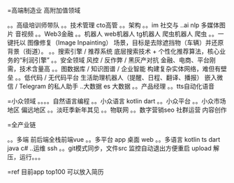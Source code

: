 

=高端制造业  高附加值领域  

。。高级培训师带队
。。技术管理 cto高管
。。架构
。。im   社交与
..ai nlp 多媒体图片 音视频
。。Web3金融
。。机器人 web机器人  tg机器人  爬虫机器人 爬虫
。。一键托以
图像修复（Image Inpainting） 场景，目标是去除遮挡物（车辆）并还原背景（街道）。
。。搜索引擎 / 推荐系统	底层搜索技术 + 个性化推荐算法，核心业务的“利润引擎”
。。安全领域  风控 / 反作弊 / 黑灰产对抗	金融、电商、平台刚需，技术含量高
。。图数据库 / 知识图谱 / 企业智能	构建复杂实体网络，难但有壁垒
。。低代码 / 无代码平台
生活助理机器人（提醒、日程、翻译、播报）	嵌入微信 / Telegram 的私人助手
..大数据 es
大数据
。。产品经理
。。tts自动化语音

=小众领域
。。。。自然语言编程
。。小众语言 kotlin dart
。。小众平台 
。。小众市场地区 偏远地区
。。淡旺季新年其见
。。物联网
。。数字营销seo 社群运营
内容创作


=全产业链

。。多端 前后端全栈前端vue 
。。多平台  app  桌面 web
。。多语言 kotlin ts dart java c#
..运维 ssh 。。git模式同步，文件src 监控自动退出方便重启
upload 解压，运行。。。

=ref
目前app top100
可以放入简历
